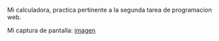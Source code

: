Mi calculadora, practica pertinente a la segunda tarea de programacion web.

Mi captura de pantalla:
[imagen](capture.jpeg)